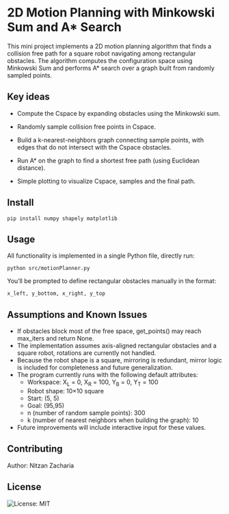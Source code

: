 # 2D Motion Planning with Minkowski Sum and A* Search
This mini project implements a 2D motion planning algorithm that finds a collision free path for a square robot navigating among rectangular obstacles.
The algorithm computes the configuration space using Minkowski Sum and performs A* search over a graph built from randomly sampled points.
## Key ideas
* Compute the Cspace by expanding obstacles using the Minkowski sum.

* Randomly sample collision free points in Cspace.

* Build a k-nearest-neighbors graph connecting sample points, with edges that do not intersect with the Cspace obstacles.

* Run A* on the graph to find a shortest free path (using Euclidean distance).

* Simple plotting to visualize Cspace, samples and the final path.

## Install

```
pip install numpy shapely matplotlib
```

## Usage
All functionality is implemented in a single Python file, directly run:
```
python src/motionPlanner.py 
```

You’ll be prompted to define rectangular obstacles manually in the format:

```
x_left, y_bottom, x_right, y_top
```
## Assumptions and Known Issues
* If obstacles block most of the free space, get_points() may reach max_iters and return None.
* The implementation assumes axis-aligned rectangular obstacles and a square robot, rotations are currently not handled.
* Because the robot shape is a square, mirroring is redundant, mirror logic is included for completeness and future generalization.
* The program currently runs with the following default attributes:
  * Workspace: X<sub>L</sub> = 0, X<sub>R</sub> = 100,  Y<sub>B</sub> = 0, Y<sub>T</sub> = 100
  * Robot shape: 10×10 square
  * Start: (5, 5)
  * Goal: (95,95)
  * n (number of random sample points): 300
  * k (number of nearest neighbors when building the graph):  10
* Future improvements will include interactive input for these values.
  
## Contributing
Author: Nitzan Zacharia

## License

![License: MIT](https://img.shields.io/badge/License-MIT-green.svg) 
